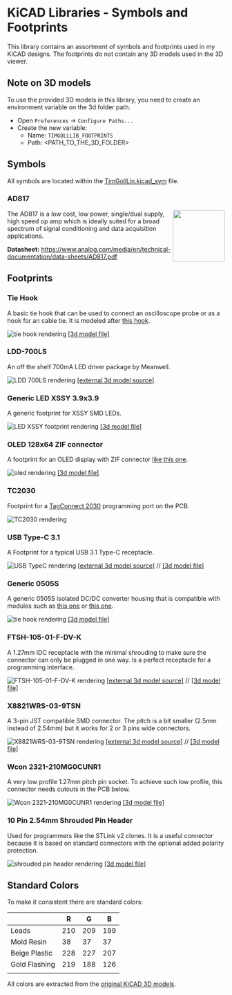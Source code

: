 # KiCAD Libraries - Symbols and Footprints

This library contains an assortment of symbols and footprints used in my KiCAD designs. The footprints do not contain any 3D models used in the 3D viewer.

## Note on 3D models

To use the provided 3D models in this library, you need to create an environment variable on the 3d folder path.

- Open `Preferences` -> `Configure Paths...`
- Create the new variable:
  - Name: `TIMGOLLLIB_FOOTPRINTS`
  - Path: <PATH_TO_THE_3D_FOLDER>

## Symbols

All symbols are located within the [TimGollLin.kicad_sym](./TimGollLib.kicad_sym) file.

### AD817

<img src="assets/AD817.svg" align="right" height="120px">

The AD817 is a low cost, low power, single/dual supply, high speed op amp which is ideally suited for a broad spectrum of signal conditioning and data acquisition applications.

**Datasheet:** https://www.analog.com/media/en/technical-documentation/data-sheets/AD817.pdf

## Footprints

### Tie Hook

A basic tie hook that can be used to connect an oscilloscope probe or as a hook for an cable tie. It is modeled after [this hook](https://jlcpcb.com/partdetail/Ronghe-RH5019/C5199800).

![tie hook rendering](assets/tie-hook.png)
[[3d model file]](3d_model_source/tie-hook.FCStd)

### LDD-700LS

An off the shelf 700mA LED driver package by Meanwell.

![LDD 700LS rendering](assets/ldd-700ls.png)
[[external 3d model source]](https://ms.componentsearchengine.com/detail.html?searchString=LDD-700LS&manuf=Mean%20Well&country=GB&language=en&source=1)

### Generic LED XSSY 3.9x3.9

A generic footprint for XSSY SMD LEDs.

![LED XSSY footprint rendering](assets/LED_XSSY_3.9x3.9.png)
[[3d model file]](3d_model_source/XSSY_3.9x3.9.FCStd)

### OLED 128x64 ZIF connector

A footprint for an OLED display with ZIF connector [like this one](https://www.buydisplay.com/blue-128x64-0-96-inch-oled-display-top-contact-connector-fpc-ssd1306).

![oled rendering](assets/oled_128x64_zif.png)
[[3d model file]](3d_model_source/128x64_oled_display_1.6mm.FCStd)

### TC2030

Footprint for a [TagConnect 2030](https://www.tag-connect.com/product/tc2030-ctx-stdc14-for-use-with-stm32-processors-with-stlink-v3) programming port on the PCB.

![TC2030 rendering](assets/tc2030.png)

### USB Type-C 3.1

A Footprint for a typical USB 3.1 Type-C receptacle.

![USB TypeC rendering](assets/USB-TypeC-3.1-SMD.png)
[[external 3d model source]](https://grabcad.com/library/usb-type-c-smd-12pin-smd-1) //
[[3d model file]](3d_model_source/USB_type_C_smd_12ps038.FCStd)

### Generic 0505S

A generic 0505S isolated DC/DC converter housing that is compatible with modules such as [this one](https://www.lcsc.com/product-detail/Power-Modules_JETEKPS-IF0505S-2W_C5198685.html) or [this one](https://www.tracopower.com/de/deu/model/tmv-0505s).

![tie hook rendering](assets/generic_0505S.png)
[[3d model file]](3d_model_source/Generic_0505S.FCStd)

### FTSH-105-01-F-DV-K

A 1.27mm IDC receptacle with the minimal shrouding to make sure the connector can only be plugged in one way. Is a perfect receptacle for a programming interface.

![FTSH-105-01-F-DV-K rendering](assets/FTSH-105-01-F-DV-K.png)
[[external 3d model source]](https://www.samtec.com/de/products/ftsh-105-01-l-dv-k) //
[[3d model file]](3d_model_source/FTSH-105-01-F-DV-K.FCStd)

### X8821WRS-03-9TSN

A 3-pin JST compatible SMD connector. The pitch is a bit smaller (2.5mm instead of 2.54mm) but it works for 2 or 3 pins wide connectors.

![X8821WRS-03-9TSN rendering](assets/X8821WRS-03-9TSN.png)
[[external 3d model source]](https://www.helloxkb.com/Home/Goods/goodsInfo/id/8209/canmes_three/1) //
[[3d model file]](3d_model_source/X8821WRS-03-9TSN.FCStd)

### Wcon 2321-210MG0CUNR1

A very low profile 1.27mm pitch pin socket. To achieve such low profile, this connector needs cutouts in the PCB below.

![Wcon 2321-210MG0CUNR1 rendering](assets/Wcon_2321-210MG0CUNR1.png)
[[3d model file]](3d_model_source/Wcon_2321-210MG0CUNR1.FCStd)

### 10 Pin 2.54mm Shrouded Pin Header

Used for programmers like the STLink v2 clones. It is a useful connector because it is based on standard connectors with the optional added polarity protection.

![shrouded pin header rendering](assets/shrouded_pin_header_x10.png)
[[3d model file]](3d_model_source/pinheader_shrouded_10.FCStd)

## Standard Colors

To make it consistent there are standard colors:

| | R | G | B |
|---|---|---|---|
| Leads | 210 | 209 | 199 |
| Mold Resin | 38 | 37 | 37 |
| Beige Plastic | 228 | 227 | 207 |
| Gold Flashing | 219 | 188 | 126 |
|  |  |  |  |

All colors are extracted from the [original KiCAD 3D models](https://kicad.github.io/packages3d/).
